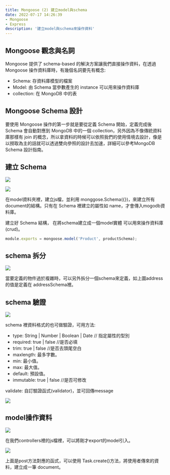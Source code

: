 ```yaml
---
title: Mongoose (2) 建立model與schema
date: 2022-07-17 14:26:39
- Mongoose
- Express
description: '建立model與schema來操作資料'
---
```


## Mongoose 觀念與名詞

Mongoose 提供了 schema-based 的解決方案讓我們直接操作資料，在透過 Mongoose 操作資料庫時，有幾個名詞要先有概念:

- Schema: 存資料庫模型的檔案
- Model: 由 Schema 當參數產生的 instance 可以用來操作資料庫
- collection: 在 MongoDB 中的表

## Mongoose Schema 設計

要使用 Mongoose 操作的第一步就是要從定義 Schema 開始，定義完成後 Schema 會自動對應到 MongoDB 中的一個 collection，另外因為不像傳統資料庫那樣有 join 的概念，所以拿資料的時候可以依照我們的使用情境去設計，像是以撈取為主的話就可以透過雙向參照的設計去加速，詳細可以參考MongoDB Schema 設計指南。

## 建立 Schema

![](https://miro.medium.com/max/842/1*kzEelgX6y-K3JF6dTMFElA.png)

![](https://miro.medium.com/max/1400/1*DkN-K-S-ONv16m1V4wFJAQ.png)

在model資料夾裡，建立js檔，並利用 monggose.Schema({})，來建立所有document的結構。只有在 Schema 裡建立的屬性如 name，才會傳入mogodb資料庫。

建立好 Schema 結構， 在將schema建立成一個model實體 可以用來操作資料庫(crud)。

``` js
module.exports = mongoose.model('Product', productSchema);
```

## schema 拆分

![](https://miro.medium.com/max/1376/1*MTktN8cHSR_vVoz5N_yWhA.png)

當要定義的物件過於複雜時，可以另外拆分一個schema來定義，如上圖address的值是定義在 addressSchema裡。

## schema 驗證

![](https://miro.medium.com/max/1400/1*Tzl9Vg6A_Z4nPDE3KumAHw.png)

schema 裡資料格式的也可做驗證，可用方法:

- type: String | Number | Boolean | Date  // 指定屬性的型別 
- required: true | false  //是否必填
- trim: true | false  //是否去頭尾空白
- maxlength: 最多字數。
- min: 最小值。
- max: 最大值。
- default: 預設值。
- immutable:  true | false  //是否可修改

validate: 自訂驗證函式(validator)，並可回傳message

![](https://miro.medium.com/max/1400/1*A_uOjCJwU-B83LJsIYYnpw.png)

## model操作資料

![](https://miro.medium.com/max/1362/1*we3LBZ7EKHPeN3mNiXkhXA.png)

在我們controllers裡的js檔裡，可以將剛才export的model引入。

![](https://miro.medium.com/max/1164/1*RwDqw3zkTCV5XXHAdgOzLw.png)

上面是post方法對應的函式，可以使用 Task.create()方法，將使用者傳來的資料，建立成一筆 document。


